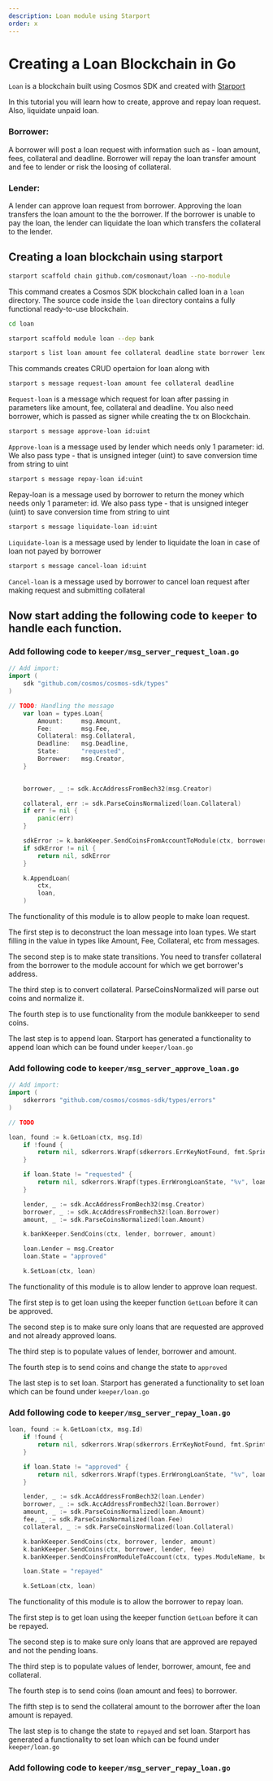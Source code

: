 ```yaml
---
description: Loan module using Starport
order: x
---
```


# Creating a Loan Blockchain in Go

`Loan` is a blockchain built using Cosmos SDK and created with [Starport](https://github.com/tendermint/starport)

In this tutorial you will learn how to create, approve and repay loan request. Also, liquidate unpaid loan.

### Borrower:
A borrower will post a loan request with information such as - loan amount, fees, collateral and deadline.
Borrower will repay the loan transfer amount and fee to lender or risk the loosing of collateral.

### Lender:
A lender can approve loan request from borrower. Approving the loan transfers the loan amount to the the borrower. If the borrower is unable to pay the loan, the lender can liquidate the loan which transfers the collateral to the lender.


## Creating a loan blockchain using starport

```bash
starport scaffold chain github.com/cosmonaut/loan --no-module
```

This command creates a Cosmos SDK blockchain called loan in a `loan` directory. The source code inside the `loan` directory contains a fully functional ready-to-use blockchain.


```bash
cd loan
```

```bash
starport scaffold module loan --dep bank
```

<Some information to be added.>



```bash
starport s list loan amount fee collateral deadline state borrower lender --no-message
```

This commands creates CRUD opertaion for loan along with 


```bash
starport s message request-loan amount fee collateral deadline
```

`Request-loan` is a message which request for loan after passing in parameters like amount, fee, collateral and deadline. You also need borrower, which is passed as signer while creating the tx on Blockchain.


```bash
starport s message approve-loan id:uint
```

`Approve-loan` is a message used by lender which needs only 1 parameter: id. We also pass type - that is unsigned integer (uint) to save conversion time from string to uint


```bash
starport s message repay-loan id:uint
```

Repay-loan is a message used by borrower to return the money which needs only 1 parameter: id. We also pass type - that is unsigned integer (uint) to save conversion time from string to uint


```bash
starport s message liquidate-loan id:uint
```

`Liquidate-loan` is a message used by lender to liquidate the loan in case of loan not payed by borrower


```bash
starport s message cancel-loan id:uint
```

`Cancel-loan` is a message used by borrower to cancel loan request after making request and submitting collateral


## Now start adding the following code to `keeper` to handle each function.


### Add following code to `keeper/msg_server_request_loan.go`

```go
// Add import:
import (
    sdk "github.com/cosmos/cosmos-sdk/types"
)

// TODO: Handling the message
	var loan = types.Loan{
		Amount:     msg.Amount,
		Fee:        msg.Fee,
		Collateral: msg.Collateral,
		Deadline:   msg.Deadline,
		State:      "requested",
		Borrower:   msg.Creator,
	}

	
	borrower, _ := sdk.AccAddressFromBech32(msg.Creator)

	collateral, err := sdk.ParseCoinsNormalized(loan.Collateral)
	if err != nil {
		panic(err)
	}

	sdkError := k.bankKeeper.SendCoinsFromAccountToModule(ctx, borrower, types.ModuleName, collateral)
	if sdkError != nil {
		return nil, sdkError
	}

	k.AppendLoan(
		ctx,
		loan,
	)
```

The functionality of this module is to allow people to make loan request.

The first step is to deconstruct the loan message into loan types. We start filling in the value in types like Amount, Fee, Collateral, etc from  messages.

The second step is to make state transitions. You need to transfer collateral from the borrower to the module account for which we get borrower's address.


The third step is to convert collateral. ParseCoinsNormalized will parse out coins and normalize it. 

The fourth step is to use functionality from the module bankkeeper to send coins. 

The last step is to append loan. Starport has generated a functionality to append loan which can be found under `keeper/loan.go`


### Add following code to `keeper/msg_server_approve_loan.go`

```go
// Add import:
import (
	sdkerrors "github.com/cosmos/cosmos-sdk/types/errors"
)

// TODO

loan, found := k.GetLoan(ctx, msg.Id)
	if !found {
		return nil, sdkerrors.Wrapf(sdkerrors.ErrKeyNotFound, fmt.Sprintf("key %d doesn't exist", msg.Id))
	}

	if loan.State != "requested" {
		return nil, sdkerrors.Wrapf(types.ErrWrongLoanState, "%v", loan.State)
	}

	lender, _ := sdk.AccAddressFromBech32(msg.Creator)
	borrower, _ := sdk.AccAddressFromBech32(loan.Borrower)
	amount, _ := sdk.ParseCoinsNormalized(loan.Amount)

	k.bankKeeper.SendCoins(ctx, lender, borrower, amount)

	loan.Lender = msg.Creator
	loan.State = "approved"

	k.SetLoan(ctx, loan)
```

The functionality of this module is to allow lender to approve loan request.

The first step is to get loan using the keeper function `GetLoan` before it can be approved.

The second step is to make sure only loans that are requested are approved and not already approved loans.

The third step is to populate values of lender, borrower and amount.

The fourth step is to send coins and change the state to `approved`

The last step is to set loan. Starport has generated a functionality to set loan which can be found under `keeper/loan.go`


### Add following code to `keeper/msg_server_repay_loan.go`

```go
loan, found := k.GetLoan(ctx, msg.Id)
	if !found {
		return nil, sdkerrors.Wrap(sdkerrors.ErrKeyNotFound, fmt.Sprintf("key %d doesn't exist", msg.Id))
	}

	if loan.State != "approved" {
		return nil, sdkerrors.Wrapf(types.ErrWrongLoanState, "%v", loan.State)
	}

	lender, _ := sdk.AccAddressFromBech32(loan.Lender)
	borrower, _ := sdk.AccAddressFromBech32(loan.Borrower)
	amount, _ := sdk.ParseCoinsNormalized(loan.Amount)
	fee, _ := sdk.ParseCoinsNormalized(loan.Fee)
	collateral, _ := sdk.ParseCoinsNormalized(loan.Collateral)

	k.bankKeeper.SendCoins(ctx, borrower, lender, amount)
	k.bankKeeper.SendCoins(ctx, borrower, lender, fee)
	k.bankKeeper.SendCoinsFromModuleToAccount(ctx, types.ModuleName, borrower, collateral)

	loan.State = "repayed"

	k.SetLoan(ctx, loan)
```

The functionality of this module is to allow the borrower to repay loan.

The first step is to get loan using the keeper function `GetLoan` before it can be repayed.

The second step is to make sure only loans that are approved are repayed and not the pending loans.

The third step is to populate values of lender, borrower, amount, fee and collateral.

The fourth step is to send coins (loan amount and fees) to borrower.

The fifth step is to send the collateral amount to the borrower after the loan amount is repayed.

The last step is to change the state to `repayed` and set loan. Starport has generated a functionality to set loan which can be found under `keeper/loan.go`


### Add following code to `keeper/msg_server_repay_loan.go`